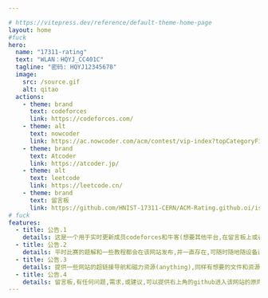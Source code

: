 ```yaml
---

# https://vitepress.dev/reference/default-theme-home-page
layout: home
#fuck
hero:
  name: "17311-rating"
  text: "WLAN：HQYJ_CC401C"
  tagline: "密码: HQYJ12345678"
  image:
    src: /source.gif
    alt: qitao
  actions:
    - theme: brand
      text: codeforces
      link: https://codeforces.com/
    - theme: alt
      text: nowcoder
      link: https://ac.nowcoder.com/acm/contest/vip-index?topCategoryFilter=13
    - theme: brand
      text: Atcoder
      link: https://atcoder.jp/
    - theme: alt
      text: leetcode
      link: https://leetcode.cn/
    - theme: brand
      text: 留言板
      link: https://github.com/HNIST-17311-CERN/ACM-Rating.github.oi/issues
# fuck 
features:
  - title: 公告.1
    details: 这是一个用于实时更新成员codeforces和牛客(想要其他平台,在留言板上或者群里说都可以)等平台的网站,搜索功能还不行,先别用.
  - title: 公告.2
    details: 平时比赛的题解和一些教程都会在该网站发布,并一直存在,可随时随地随设备进行查看;(有时候进来可能会加载一段时间,毕竟是基于GitHub pages和Github Action的技术,而github又是国外网站.)
  - title: 公告.3
    details: 提供一些网站的超链接导航和磁力资源(anything),同样有想要的文件和资源都可以在留言板里和群了说(会尽量搞到).
  - title: 公告.4
    details: 留言板,有任何问题,需求,或建议,可以提供右上角的github进入该网站的原库,发出issue,或者以后我再搞个超链接直接进去. (为什么不直接搞个评论区?根据《中华人民共和国网络安全法》个人网站不能有评论区).                         
---
```

